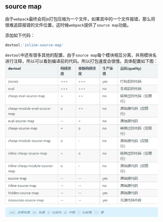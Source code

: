 ## source map

由于`webpack`最终会将js打包压缩为一个文件，如果其中的一个文件报错，那么将很难追踪报错的文件位置，这时候`webpack`提供了`source map`功能。

添加如下代码：
```javascript
devtool:'inline-source-map'
```
`devtool`中还有很多其他的配置，由于`source map`每个模块相互分离，并用模块名进行注释，所以可以看到编译前的代码。所以打包速度会很慢。具体配置如下图：
![](images/devtool.png)
 